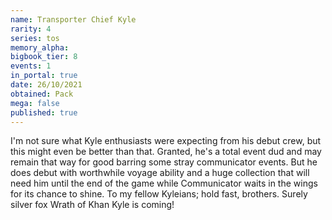 ```yaml
---
name: Transporter Chief Kyle
rarity: 4
series: tos
memory_alpha:
bigbook_tier: 8
events: 1
in_portal: true
date: 26/10/2021
obtained: Pack
mega: false
published: true
---
```


I'm not sure what Kyle enthusiasts were expecting from his debut crew, but this might even be better than that. Granted, he's a total event dud and may remain that way for good barring some stray communicator events. But he does debut with worthwhile voyage ability and a huge collection that will need him until the end of the game while Communicator waits in the wings for its chance to shine. To my fellow Kyleians; hold fast, brothers. Surely silver fox Wrath of Khan Kyle is coming!
